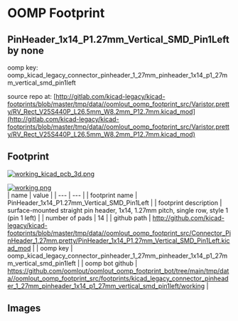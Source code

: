 # OOMP Footprint  
## PinHeader_1x14_P1.27mm_Vertical_SMD_Pin1Left  by none  
  
oomp key: oomp_kicad_legacy_connector_pinheader_1_27mm_pinheader_1x14_p1_27mm_vertical_smd_pin1left  
  
source repo at: [http://gitlab.com/kicad-legacy/kicad-footprints/blob/master/tmp/data//oomlout_oomp_footprint_src/Varistor.pretty/RV_Rect_V25S440P_L26.5mm_W8.2mm_P12.7mm.kicad_mod](http://gitlab.com/kicad-legacy/kicad-footprints/blob/master/tmp/data//oomlout_oomp_footprint_src/Varistor.pretty/RV_Rect_V25S440P_L26.5mm_W8.2mm_P12.7mm.kicad_mod)  
## Footprint  
  
[![working_kicad_pcb_3d.png](working_kicad_pcb_3d_600.png)](working_kicad_pcb_3d.png)  
  
[![working.png](working_600.png)](working.png)  
| name | value | 
| --- | --- | 
| footprint name | PinHeader_1x14_P1.27mm_Vertical_SMD_Pin1Left | 
| footprint description | surface-mounted straight pin header, 1x14, 1.27mm pitch, single row, style 1 (pin 1 left) | 
| number of pads | 14 | 
| github path | http://github.com/kicad-legacy/kicad-footprints/blob/master/tmp/data//oomlout_oomp_footprint_src/Connector_PinHeader_1.27mm.pretty/PinHeader_1x14_P1.27mm_Vertical_SMD_Pin1Left.kicad_mod | 
| oomp key | oomp_kicad_legacy_connector_pinheader_1_27mm_pinheader_1x14_p1_27mm_vertical_smd_pin1left | 
| oomp bot github | https://github.com/oomlout/oomlout_oomp_footprint_bot/tree/main/tmp/data//oomlout_oomp_footprint_src/footprints/kicad_legacy_connector_pinheader_1_27mm_pinheader_1x14_p1_27mm_vertical_smd_pin1left/working | 
## Images  
